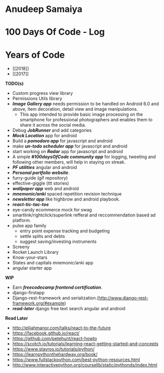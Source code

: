 # Anudeep Samaiya
# 100 Days Of Code - Log

# Years of Code
- [[2018]]
- [[2017]]

**TODO(s)**  

 * Custom progress view library
 * Permissions Utils library
 * ***Image Gallery app*** needs permission to be handled on Android 6.0 and above, Item decoration, detail view and image manipulations.
   * This app intended to provide basic image processing on the smartphone for professional photographers and enables them to share it across the social media.
 * Debug ***JobRunner*** and add categories
 * ***Mock Location*** app for android
 * Build a ***pomodoro app*** for javascript and android
 * make ***un-todo scheduler app*** for javascript and android
 * start working on ***Radar*** app for javascript and android
 * A simple ***#100daysOfCode community app*** for logging, tweeting and following other members, will help in staying on streak.
 * ***PF utilities*** angular and android
 * ***Personal portfolio website***.
 * furry-guide (gif repository)
 * effective-giggle (ttt stories)
 * ***wallpaper app*** web and android
 * ***mnemonic/anki*** spaced repetition revision technique
 * ***newsletter app*** like highbrow and android playbook.
 * ***react-tic-tac-toe***
 * eye-candy ecommerce mock for swag
 * smartlink/rightclick/superlink refferal and reccommendation based ad platform.
 * pulse app family
   * entry point expense tracking and budgeting
   * settle splits and debts
   * suggest saving/investing instruments
 * Screeny
 * Rocket Launch Library
 * Know-your-stars
 * States and capitals mnemonic/anki app
 * angular starter app

**WIP**
 * Earn ***freecodecamp frontend certification***.
 * django-firstapp 
 * Django-rest-framework and serialization.(http://www.django-rest-framework.org/#example)
 * ***read-later*** django free text search angular and android
 
 **Read Later**
 * http://elijahmanor.com/talks/react-to-the-future
 * https://facebook.github.io/react/
 * https://github.com/petehunt/react-howto
 * https://scotch.io/tutorials/learning-react-getting-started-and-concepts
 * https://www.stavros.io/tutorials/python/
 * https://learnpythonthehardway.org/book/
 * https://www.fullstackpython.com/best-python-resources.html
 * http://www.interactivepython.org/courselib/static/pythonds/index.html

